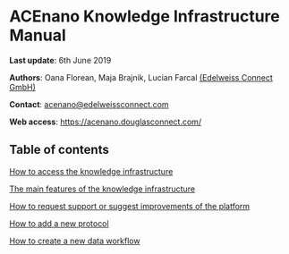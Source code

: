 # ACEnano Knowledge Infrastructure Manual
**Last update**: 6th June 2019

**Authors**: Oana Florean, Maja Brajnik, Lucian Farcal [(Edelweiss Connect GmbH)](https://edelweissconnect.com/)

**Contact**: acenano@edelweissconnect.com

**Web access**: https://acenano.douglasconnect.com/

## Table of contents
[How to access the knowledge infrastructure](#How-to-access-the-knowledge-infrastructure)

[The main features of the knowledge infrastructure](The-main-features-of-the-knowledge-infrastructure)

[How to request support or suggest improvements of the platform](#How-to-request-support-or-suggest-improvements-of-the-platform)

[How to add a new protocol](#How-to-add-a-new-protocol)

[How to create a new data workflow](#How-to-create-a-new-data-workflow)
